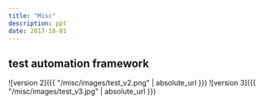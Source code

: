 ```yaml
---
title: "Misc"
description: ppt
date: 2017-10-01
---
```


## test automation framework

![version 2]({{ "/misc/images/test_v2.png" | absolute_url }})
![version 3]({{ "/misc/images/test_v3.jpg" | absolute_url }})